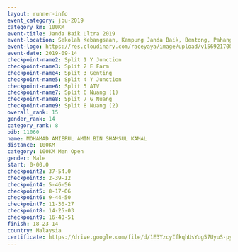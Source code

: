 ```yaml
---
layout: runner-info 
event_category: jbu-2019 
category_km: 100KM 
event-title: Janda Baik Ultra 2019 
event-location: Sekolah Kebangsaan, Kampung Janda Baik, Bentong, Pahang, Malaysia 
event-logo: https://res.cloudinary.com/raceyaya/image/upload/v1569217009/logo/janda-baik_vch1pc.jpg 
event-date: 2019-09-14 
checkpoint-name2: Split 1 Y Junction 
checkpoint-name3: Split 2 E Farm 
checkpoint-name4: Split 3 Genting 
checkpoint-name5: Split 4 Y Junction 
checkpoint-name6: Split 5 ATV 
checkpoint-name7: Split 6 Nuang (1) 
checkpoint-name8: Split 7 G Nuang 
checkpoint-name9: Split 8 Nuang (2) 
overall_rank: 15
gender_rank: 14
category_rank: 8
bib: 11060
name: MOHAMAD AMIERUL AMIN BIN SHAMSUL KAMAL
distance: 100KM
category: 100KM Men Open
gender: Male
start: 0-00.0
checkpoint2: 37-54.0
checkpoint3: 2-39-12
checkpoint4: 5-46-56
checkpoint5: 8-17-06
checkpoint6: 9-44-50
checkpoint7: 11-30-27
checkpoint8: 14-25-03
checkpoint9: 16-40-51
finish: 18-23-14
country: Malaysia
certificate: https://drive.google.com/file/d/1E3YzcyIfkqhUsYug57UyuS-pyuhx-Jv4/view?usp=sharing
---
```


